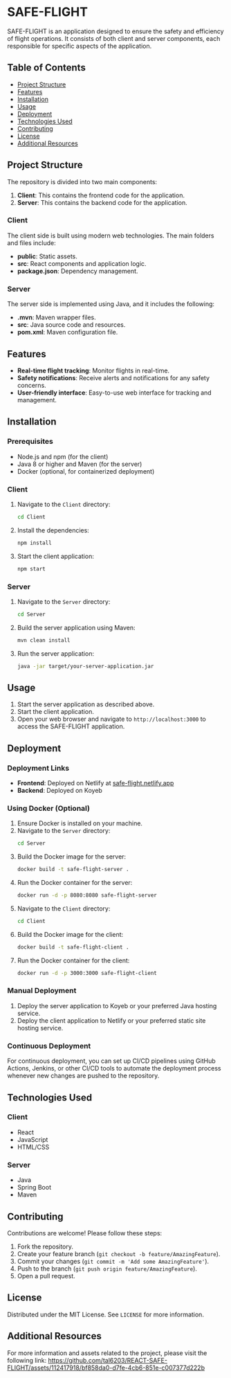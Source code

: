 # SAFE-FLIGHT

SAFE-FLIGHT is an application designed to ensure the safety and efficiency of flight operations. It consists of both client and server components, each responsible for specific aspects of the application.

## Table of Contents

- [Project Structure](#project-structure)
- [Features](#features)
- [Installation](#installation)
- [Usage](#usage)
- [Deployment](#deployment)
- [Technologies Used](#technologies-used)
- [Contributing](#contributing)
- [License](#license)
- [Additional Resources](#additional-resources)

## Project Structure

The repository is divided into two main components:

1. **Client**: This contains the frontend code for the application.
2. **Server**: This contains the backend code for the application.

### Client

The client side is built using modern web technologies. The main folders and files include:

- **public**: Static assets.
- **src**: React components and application logic.
- **package.json**: Dependency management.

### Server

The server side is implemented using Java, and it includes the following:

- **.mvn**: Maven wrapper files.
- **src**: Java source code and resources.
- **pom.xml**: Maven configuration file.

## Features

- **Real-time flight tracking**: Monitor flights in real-time.
- **Safety notifications**: Receive alerts and notifications for any safety concerns.
- **User-friendly interface**: Easy-to-use web interface for tracking and management.

## Installation

### Prerequisites

- Node.js and npm (for the client)
- Java 8 or higher and Maven (for the server)
- Docker (optional, for containerized deployment)

### Client

1. Navigate to the `Client` directory:
    ```bash
    cd Client
    ```
2. Install the dependencies:
    ```bash
    npm install
    ```
3. Start the client application:
    ```bash
    npm start
    ```

### Server

1. Navigate to the `Server` directory:
    ```bash
    cd Server
    ```
2. Build the server application using Maven:
    ```bash
    mvn clean install
    ```
3. Run the server application:
    ```bash
    java -jar target/your-server-application.jar
    ```

## Usage

1. Start the server application as described above.
2. Start the client application.
3. Open your web browser and navigate to `http://localhost:3000` to access the SAFE-FLIGHT application.

## Deployment

### Deployment Links

- **Frontend**: Deployed on Netlify at [safe-flight.netlify.app](https://safe-flight.netlify.app/)
- **Backend**: Deployed on Koyeb

### Using Docker (Optional)

1. Ensure Docker is installed on your machine.
2. Navigate to the `Server` directory:
    ```bash
    cd Server
    ```
3. Build the Docker image for the server:
    ```bash
    docker build -t safe-flight-server .
    ```
4. Run the Docker container for the server:
    ```bash
    docker run -d -p 8080:8080 safe-flight-server
    ```
5. Navigate to the `Client` directory:
    ```bash
    cd Client
    ```
6. Build the Docker image for the client:
    ```bash
    docker build -t safe-flight-client .
    ```
7. Run the Docker container for the client:
    ```bash
    docker run -d -p 3000:3000 safe-flight-client
    ```

### Manual Deployment

1. Deploy the server application to Koyeb or your preferred Java hosting service.
2. Deploy the client application to Netlify or your preferred static site hosting service.

### Continuous Deployment

For continuous deployment, you can set up CI/CD pipelines using GitHub Actions, Jenkins, or other CI/CD tools to automate the deployment process whenever new changes are pushed to the repository.

## Technologies Used

### Client

- React
- JavaScript
- HTML/CSS

### Server

- Java
- Spring Boot
- Maven

## Contributing

Contributions are welcome! Please follow these steps:

1. Fork the repository.
2. Create your feature branch (`git checkout -b feature/AmazingFeature`).
3. Commit your changes (`git commit -m 'Add some AmazingFeature'`).
4. Push to the branch (`git push origin feature/AmazingFeature`).
5. Open a pull request.

## License

Distributed under the MIT License. See `LICENSE` for more information.

## Additional Resources

For more information and assets related to the project, please visit the following link:
https://github.com/tal6203/REACT-SAFE-FLIGHT/assets/112417918/bf858da0-d7fe-4cb6-851e-c007377d222b
